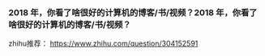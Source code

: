 ### 2018 年，你看了啥很好的计算机的博客/书/视频？2018 年，你看了啥很好的计算机的博客/书/视频？

zhihu推荐： https://www.zhihu.com/question/304152591


